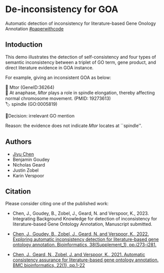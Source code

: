 
# De-inconsistency for GOA

Automatic detection of inconsistency for literature-based Gene Onology Annotation [#paperwithcode]()







## Intoduction

This demo illustrates the detection of self-consistency and four types of semantic inconsistency between a triplet of GO term, gene product, and direct literature evidence in GOA instance.

For example, giving an inconsistent GOA as below:

🧬 Mtor (GeneID:36264) \
📖 At anaphase, 𝑀𝑡𝑜𝑟 plays a role in spindle elongation, thereby affecting normal chromosome movement. (PMID: 	19273613) \
🏷️ spindle (GO:0005819)

🤔Decision: irrelevant GO mention

Reason: the evidence does not indicate 𝑀𝑡𝑜𝑟 locates at ``spindle''.







## Authors

- [Jiyu Chen](https://jiyuc.live)
- Benjamin Goudey
- Nicholas Geard
- Justin Zobel
- Karin Verspoor



## Citation

Please consider citing one of the published work:

- Chen, J., Goudey, B., Zobel, J., Geard, N. and Verspoor, K., 2023. Integrating Background Knowledge for detection of inconsistency for literature-based Gene Ontology Annotation, Manuscript submitted.

- [Chen, J., Goudey, B., Zobel, J., Geard, N. and Verspoor, K., 2022. Exploring automatic inconsistency detection for literature-based gene ontology annotation. Bioinformatics, 38(Supplement_1), pp.i273-i281.](https://academic.oup.com/bioinformatics/article/38/Supplement_1/i273/6617491)

- [Chen, J., Geard, N., Zobel, J. and Verspoor, K., 2021. Automatic consistency assurance for literature-based gene ontology annotation. BMC bioinformatics, 22(1), pp.1-22](https://bmcbioinformatics.biomedcentral.com/articles/10.1186/s12859-021-04479-9)





